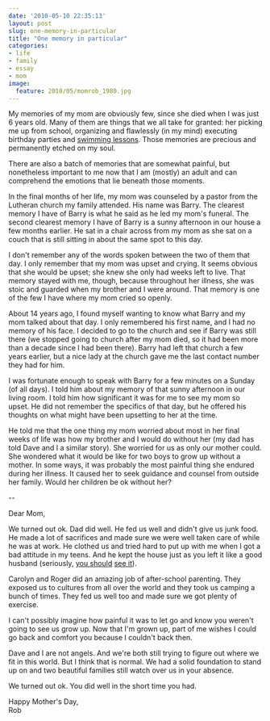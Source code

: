```yaml
---
date: '2010-05-10 22:35:13'
layout: post
slug: one-memory-in-particular
title: "One memory in particular"
categories:
- life
- family
- essay
- mom
image:
  feature: 2010/05/momrob_1980.jpg
---
```


My memories of my mom are obviously few, since she died when I was just 6 years old. Many of them are things that we all take for granted: her picking me up from school, organizing and flawlessly (in my mind) executing birthday parties and [swimming lessons](/2009/10/swimming-lessons/). Those memories are precious and permanently etched on my soul.

There are also a batch of memories that are somewhat painful, but nonetheless important to me now that I am (mostly) an adult and can comprehend the emotions that lie beneath those moments.

In the final months of her life, my mom was counseled by a pastor from the Lutheran church my family attended. His name was Barry. The clearest memory I have of Barry is what he said as he led my mom's funeral. The second clearest memory I have of Barry is a sunny afternoon in our house a few months earlier. He sat in a chair across from my mom as she sat on a couch that is still sitting in about the same spot to this day.

I don't remember any of the words spoken between the two of them that day. I only remember that my mom was upset and crying. It seems obvious that she would be upset; she knew she only had weeks left to live. That memory stayed with me, though, because throughout her illness, she was stoic and guarded when my brother and I were around. That memory is one of the few I have where my mom cried so openly.

About 14 years ago, I found myself wanting to know what Barry and my mom talked about that day. I only remembered his first name, and I had no memory of his face. I decided to go to the church and see if Barry was still there (we stopped going to church after my mom died, so it had been more than a decade since I had been there). Barry had left that church a few years earlier, but a nice lady at the church gave me the last contact number they had for him.

I was fortunate enough to speak with Barry for a few minutes on a Sunday (of all days). I told him about my memory of that sunny afternoon in our living room. I told him how significant it was for me to see my mom so upset. He did not remember the specifics of that day, but he offered his thoughts on what might have been upsetting to her at the time.

He told me that the one thing my mom worried about most in her final weeks of life was how my brother and I would do without her (my dad has told Dave and I a similar story). She worried for us as only our mother could. She wondered what it would be like for two boys to grow up without a mother. In some ways, it was probably the most painful thing she endured during her illness. It caused her to seek guidance and counsel from outside her family. Would her children be ok without her?

--

Dear Mom,

We turned out ok. Dad did well. He fed us well and didn't give us junk food. He made a lot of sacrifices and made sure we were well taken care of while he was at work. He clothed us and tried hard to put up with me when I got a bad attitude in my teens. And he kept the house just as you left it like a good husband (seriously, [you should](http://www.flickr.com/photos/rknight/3127224408/) [see it](http://www.flickr.com/photos/rknight/4239496173)).

Carolyn and Roger did an amazing job of after-school parenting. They exposed us to cultures from all over the world and they took us camping a bunch of times. They fed us well too and made sure we got plenty of exercise.

I can't possibly imagine how painful it was to let go and know you weren't going to see us grow up. Now that I'm grown up, part of me wishes I could go back and comfort you because I couldn't back then.

Dave and I are not angels. And we're both still trying to figure out where we fit in this world. But I think that is normal. We had a solid foundation to stand up on and two beautiful families still watch over us in your absence.

We turned out ok. You did well in the short time you had.

Happy Mother's Day,  
Rob
